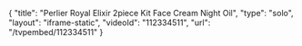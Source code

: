 {
    "title": "Perlier Royal Elixir 2piece Kit  Face Cream   Night Oil",
    "type": "solo",
    "layout": "iframe-static",
    "videoId": "112334511",
    "url": "\/tvpembed\/112334511"
}